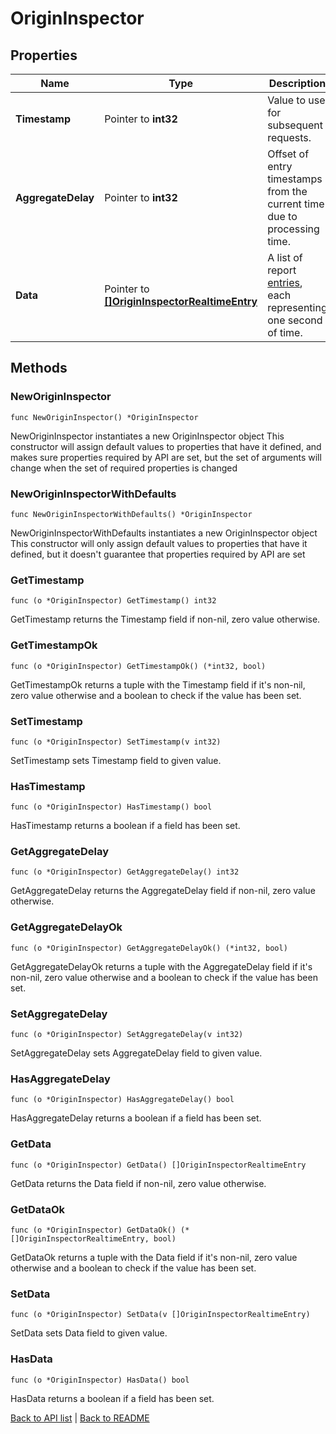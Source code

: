 # OriginInspector

## Properties

Name | Type | Description | Notes
------------ | ------------- | ------------- | -------------
**Timestamp** | Pointer to **int32** | Value to use for subsequent requests. | [optional] 
**AggregateDelay** | Pointer to **int32** | Offset of entry timestamps from the current time due to processing time. | [optional] 
**Data** | Pointer to [**[]OriginInspectorRealtimeEntry**](OriginInspectorRealtimeEntry.md) | A list of report [entries](#entry-data-model), each representing one second of time. | [optional] 

## Methods

### NewOriginInspector

`func NewOriginInspector() *OriginInspector`

NewOriginInspector instantiates a new OriginInspector object
This constructor will assign default values to properties that have it defined,
and makes sure properties required by API are set, but the set of arguments
will change when the set of required properties is changed

### NewOriginInspectorWithDefaults

`func NewOriginInspectorWithDefaults() *OriginInspector`

NewOriginInspectorWithDefaults instantiates a new OriginInspector object
This constructor will only assign default values to properties that have it defined,
but it doesn't guarantee that properties required by API are set

### GetTimestamp

`func (o *OriginInspector) GetTimestamp() int32`

GetTimestamp returns the Timestamp field if non-nil, zero value otherwise.

### GetTimestampOk

`func (o *OriginInspector) GetTimestampOk() (*int32, bool)`

GetTimestampOk returns a tuple with the Timestamp field if it's non-nil, zero value otherwise
and a boolean to check if the value has been set.

### SetTimestamp

`func (o *OriginInspector) SetTimestamp(v int32)`

SetTimestamp sets Timestamp field to given value.

### HasTimestamp

`func (o *OriginInspector) HasTimestamp() bool`

HasTimestamp returns a boolean if a field has been set.

### GetAggregateDelay

`func (o *OriginInspector) GetAggregateDelay() int32`

GetAggregateDelay returns the AggregateDelay field if non-nil, zero value otherwise.

### GetAggregateDelayOk

`func (o *OriginInspector) GetAggregateDelayOk() (*int32, bool)`

GetAggregateDelayOk returns a tuple with the AggregateDelay field if it's non-nil, zero value otherwise
and a boolean to check if the value has been set.

### SetAggregateDelay

`func (o *OriginInspector) SetAggregateDelay(v int32)`

SetAggregateDelay sets AggregateDelay field to given value.

### HasAggregateDelay

`func (o *OriginInspector) HasAggregateDelay() bool`

HasAggregateDelay returns a boolean if a field has been set.

### GetData

`func (o *OriginInspector) GetData() []OriginInspectorRealtimeEntry`

GetData returns the Data field if non-nil, zero value otherwise.

### GetDataOk

`func (o *OriginInspector) GetDataOk() (*[]OriginInspectorRealtimeEntry, bool)`

GetDataOk returns a tuple with the Data field if it's non-nil, zero value otherwise
and a boolean to check if the value has been set.

### SetData

`func (o *OriginInspector) SetData(v []OriginInspectorRealtimeEntry)`

SetData sets Data field to given value.

### HasData

`func (o *OriginInspector) HasData() bool`

HasData returns a boolean if a field has been set.


[Back to API list](../README.md#documentation-for-api-endpoints) | [Back to README](../README.md)
